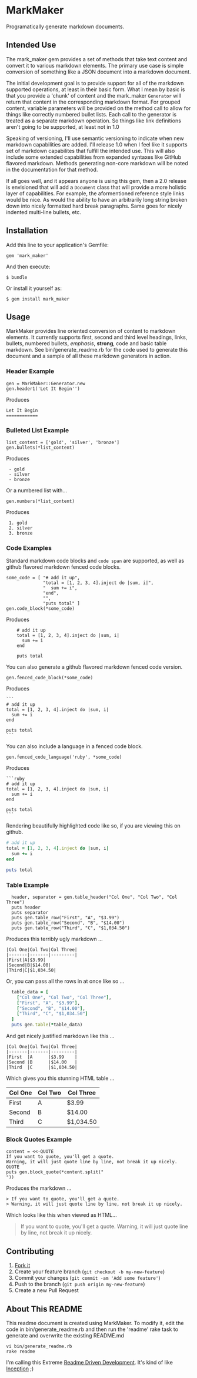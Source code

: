 MarkMaker
=========

Programatically generate markdown documents.

Intended Use
------------

The mark_maker gem provides a set of methods that take text content and
convert it to various markdown elements. The primary use case is simple
conversion of something like a JSON document into a markdown document.

The initial development goal is to provide
support for all of the markdown supported operations, at least in their basic form. What
I mean by basic is that you provide a 'chunk' of content and the mark_maker `Generator`
will return that content in the corresponding markdown format. For grouped content, variable
parameters will be provided on the method call to allow for things like correctly numbered
bullet lists. Each call to the generator is treated as a separate
markdown operation. So things like link definitions aren't going to be supported,
at least not in 1.0

Speaking of versioning, I'll use semantic versioning to indicate when new markdown
capabilities are added. I'll release 1.0 when I feel like it supports set
of markdown capabilites that fulfill the intended use. This will also include some
extended capabilities from expanded syntaxes like GitHub flavored markdown. Methods
generating non-core markdown will be noted in the documentation for that method.

If all goes well, and it appears anyone is using this gem, then a 2.0 release is
envisioned that will add a `Document` class that will provide a
more holistic layer of capabilities. For example, the aformentioned reference style
links would be nice. As would the ability to have an arbitrarily long string broken
down into nicely formatted hard break paragraphs. Same goes for nicely indented multi-line
bullets, etc.

Installation
------------

Add this line to your application's Gemfile:

    gem 'mark_maker'

And then execute:

    $ bundle

Or install it yourself as:

    $ gem install mark_maker

Usage
-----

MarkMaker provides line oriented conversion of content to markdown elements. It
currently supports first, second and third level headings, links, bullets, numbered
bullets, *emphasis*, **strong**, code
and basic table markdown. See bin/generate_readme.rb for the code used to generate this
document and a sample of all these markdown generators in action.

### Header Example
    gen = MarkMaker::Generator.new
    gen.header1('Let It Begin'')

Produces

    Let It Begin
    ============

### Bulleted List Example

    list_content = ['gold', 'silver', 'bronze']
    gen.bullets(*list_content)

Produces

     - gold
     - silver
     - bronze

Or a numbered list with...

    gen.numbers(*list_content)

Produces

     1. gold
     2. silver
     3. bronze

### Code Examples

Standard markdown code blocks and `code span` are supported, as well as github
flavored markdown fenced code blocks.

    some_code = [ "# add it up",
                  "total = [1, 2, 3, 4].inject do |sum, i|",
                  "  sum += i",
                  "end",
                  "",
                  "puts total" ]
    gen.code_block(*some_code)

Produces

        # add it up
        total = [1, 2, 3, 4].inject do |sum, i|
          sum += i
        end
        
        puts total

You can also generate a github flavored markdown fenced code version.

    gen.fenced_code_block(*some_code)

Produces

    ```
    # add it up
    total = [1, 2, 3, 4].inject do |sum, i|
      sum += i
    end
    
    puts total
    ```

You can also include a language in a fenced code block.

    gen.fenced_code_language('ruby', *some_code)

Produces

    ```ruby
    # add it up
    total = [1, 2, 3, 4].inject do |sum, i|
      sum += i
    end
    
    puts total
    ```

Rendering beautifully highlighted code like so, if you are viewing this on github.

```ruby
# add it up
total = [1, 2, 3, 4].inject do |sum, i|
  sum += i
end

puts total
```

### Table Example

      header, separator = gen.table_header("Col One", "Col Two", "Col Three")
      puts header
      puts separator
      puts gen.table_row("First", "A", "$3.99")
      puts gen.table_row("Second", "B", "$14.00")
      puts gen.table_row("Third", "C", "$1,034.50")

Produces this terribly ugly markdown ...

```
|Col One|Col Two|Col Three|
|-------|-------|---------|
|First|A|$3.99|
|Second|B|$14.00|
|Third|C|$1,034.50|
```

Or, you can pass all the rows in at once like so ...

```ruby
  table_data = [
    ["Col One", "Col Two", "Col Three"],
    ["First", "A", "$3.99"],
    ["Second", "B", "$14.00"],
    ["Third", "C", "$1,034.50"]
  ]
  puts gen.table(*table_data)
```
And get nicely justified markdown like this ...
```
|Col One|Col Two|Col Three|
|-------|-------|---------|
|First  |A      |$3.99    |
|Second |B      |$14.00   |
|Third  |C      |$1,034.50|
```
Which gives you this stunning HTML table ...

|Col One|Col Two|Col Three|
|-------|-------|---------|
|First  |A      |$3.99    |
|Second |B      |$14.00   |
|Third  |C      |$1,034.50|


### Block Quotes Example

```
content = <<-QUOTE
If you want to quote, you'll get a quote.
Warning, it will just quote line by line, not break it up nicely.
QUOTE
puts gen.block_quote(*content.split("
"))
```

Produces the markdown ...

```
> If you want to quote, you'll get a quote.
> Warning, it will just quote line by line, not break it up nicely.
```


Which looks like this when viewed as HTML...

> If you want to quote, you'll get a quote.
> Warning, it will just quote line by line, not break it up nicely.


Contributing
------------

 1. [Fork it](https://github.com/sn1de/mark_maker/fork)
 2. Create your feature branch (`git checkout -b my-new-feature`)
 3. Commit your changes (`git commit -am 'Add some feature'`)
 4. Push to the branch (`git push origin my-new-feature`)
 5. Create a new Pull Request

About This README
-----------------

This readme document is created using MarkMaker. To modify it, edit the code
in bin/generate_readme.rb and then run the 'readme' rake task to generate and overwrite the
existing README.md

    vi bin/generate_readme.rb
    rake readme

I'm calling this Extreme [Readme Driven Development](http://tom.preston-werner.com/2010/08/23/readme-driven-development.html).
It's kind of like [Inception](http://en.wikipedia.org/wiki/Inception) ;)
